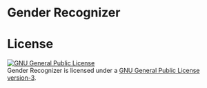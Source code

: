 # Gender Recognizer

# License
<a rel="license" href="http://www.gnu.org/licenses/gpl.html"><img alt="GNU General Public License" style="border-width:0" src="http://www.gnu.org/graphics/gplv3-88x31.png" /></a><br/>Gender Recognizer is licensed under a <a rel="license" href="http://www.gnu.org/licenses/gpl.html">GNU General Public License version-3</a>.
